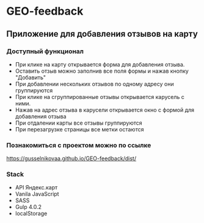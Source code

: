 # GEO-feedback
## Приложение для добавления отзывов на карту
### Доступный функционал
+ При клике на карту открывается форма для добавления отзыва.
+ Оставить отзыв можно заполнив все поля формы и нажав кнопку "Добавить"
+ При добавлении нескольких отзывов по одному адресу они группируются
+ При клике на сгруппированные отзывы открывается карусель с ними.
+ Нажав на адрес отзыва в карусели открывается окно с формой для добавления отзыва
+ При отдалении карты все отзывы группируются
+ При перезагрузке страницы все метки остаются


### Познакомиться с проектом можно по ссылке
https://gusselnikovaa.github.io/GEO-feedback/dist/


### Stack
+ API Яндекс.карт 
+ Vanila JavaScript
+ SASS
+ Gulp 4.0.2
+ localStorage
